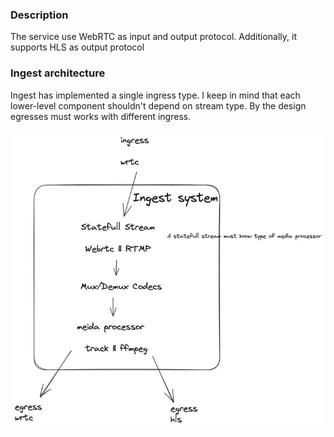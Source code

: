 
### Description
The service use WebRTC as input and output protocol. Additionally, it supports HLS as output protocol

### Ingest architecture

Ingest has implemented a single ingress type. I keep in mind that each lower-level component shouldn't depend on stream type.
By the design egresses must works with different ingress.

![platform](./../../docs/diagram-ingest.jpg)
